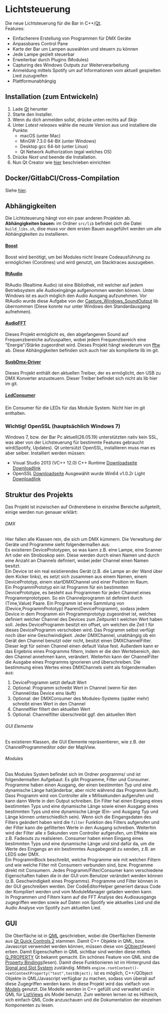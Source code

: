 # Lichtsteuerung 
Die neue Lichtsteuerung für die Bar in C++/[Qt](https://de.wikipedia.org/wiki/Qt_(Bibliothek)).  
Features:
 * Einfacherere Erstellung von Programmen für DMX Geräte
 * Anpassbares Control Pane
 * Karte der Bar um Lampen auswählen und steuern zu können
 * Jede Lampe gezielt steuerbar
 * Erweiterbar durch Plugins (Modules)
 * Capturing des Windows Outputs zur Weiterverarbeitung 
 * Anmeldung mittels Spotify um auf Informationen vom aktuell gespielten Lied zuzugreifen 
 * Plattformunabhängig 

## Installation (zum Entwickeln)

1. Lade [Qt](https://www.qt.io/download-qt-installer) herunter
2. Starte den Installer. 
3. Wenn du dich anmelden sollst, drücke unten rechts auf _Skip_
4. Unter _Latest releases_ wähle die neuste Version aus und installiere die Punkte:
     * macOS (unter Mac)
     * MinGW 7.3.0 64-Bit (unter Windows)
     * Desktop gcc 64-bit (unter Linux)
     * Qt Network Authorization (egal welches OS)
5. Drücke _Next_ und beende die Installation. 
6. Nun Qt Creator wie [hier](documentation/QtCreator.md) beschrieben einrichten

## Docker/GitlabCI/Cross-Compilation 
Siehe [hier](Docker.md).

## Abhängigkeiten 
Die Lichtsteuerung hängt von ein paar anderen Projekten ab.  
**Abhängigkeiten bauen:** im Ordner `src/lib` befindet sich die Datei `build_libs.sh`, dise muss vor dem ersten Bauen ausgeführt werden um alle Abhängigkeiten zu installieren. 
#### [Boost](https://www.boost.org/)
Boost wird benötigt, um bei Modules nicht lineare Codeausführung zu ermöglichen (Corotines) und wird genutzt, um Stacktraces auszugeben. 

#### [RtAudio](https://github.com/thestk/rtaudio)
RtAudio (Realtime Audio) ist eine Bibliothek, mit welcher auf jedem Betriebsystem alle Audioeingänge aufgenommen werden können. Unter Windows ist es auch möglich den Audio Ausgang aufzunehmen. Vor RtAudio wurde diese Aufgabe von der [Capture_Windows_SoundOutput](https://git.rwth-aachen.de/leander.schulten/Capture_Windows_SoundOutput) lib übernommen (Diese konnte nur unter Windows den Standardausgang aufnehmen). 

#### [AudioFFT](https://git.rwth-aachen.de/leander.schulten/FFT_for_Audio)
Dieses Projekt ermöglicht es, den abgefangenen Sound auf Frequenzbereiche aufzuspalten, wobei jedem Frequenzbereich eine "Energie"/Stärke zugeordnet wird. Dieses Projekt hängt wiederum von [fftw](http://www.fftw.org/) ab. Diese Abhängigkeiten befinden sich auch hier als kompilierte lib im git. 

#### [SusbDmx-Driver](https://git.rwth-aachen.de/leander.schulten/SusbDMX-Driver)
Dieses Projekt enthält den aktuellen Treiber, der es ermöglicht, den USB zu DMX Konverter anzusteuern. Dieser Treiber befindet sich nicht als lib hier im git. 

##### [LedConsumer](https://git.rwth-aachen.de/leander.schulten/comconsumer)
Ein Consumer für die LEDs für das Module System. Nicht hier im git enthalten.

### Wichtig! OpenSSL (hauptsächlich Windows 7)
Windows 7, bzw. der Bar Pc aktuell(26.05.19) unterstützten nativ kein SSL, was aber von der Lichsteuerung für bestimmte Features gebraucht wird(Spotify, Updates). Qt untersützt OpenSSL, installieren muss man es aber selber.
Installiert werden müssen:
  - Visual Studio 2013 (VC++ 12.0) C++ Runtime [Downloadseite](https://support.microsoft.com/en-us/help/2977003/the-latest-supported-visual-c-downloads) [Downloadlink](https://download.visualstudio.microsoft.com/download/pr/10912036/b519cb85bab02255e6e00e4562942748/vcredist_x64.exe)
  - OpenSSL [Downloadseite](https://slproweb.com/products/Win32OpenSSL.html) Ausgewählt wurde Win64 v1.0.2r Light [Downloadlink](https://slproweb.com/download/Win64OpenSSL_Light-1_0_2r.exe)

## Struktur des Projekts 
Das Projekt ist inzwischen auf Ordnerebene in einzelne Bereiche aufgeteilt, einige werden nun genauer erklärt:

###### DMX
Hier fallen alle Klassen rein, die sich um DMX kümmern. Die Verwaltung der Geräte und Programme sieht folgendermaßen aus:  
Es existieren DevicePrototypen, so was kann z.B. eine Lampe, eine Scanner Art oder ein Stroboskop sein. Diese werden durch einen Namen und durch eine Anzahl an Channels definiert, wobei jeder Channel einen Namen besitzt.  
Ein Device ist ein real existierendes Gerät (z.B. die Lampe an der Wand über dem Kicker links), es setzt sich zusammen aus einem Namen, einem DevicePrototyp, einem startDMXChannel und einer Position im Raum.  
Ein ProgrammPrototyp ein ist Programm für ein bestimmten DevicePrototype, es besteht aus Programmen für jeden Channel eines Programmprototypen. So ein Channelprogramm ist definiert durch (Time,Value) Paare. 
Ein Programm ist eine Sammlung von (Device,ProgrammPrototyp) Paaren(DeviceProgramm), sodass jedem Device in dem Programm ein Programmprototyp zugeordnet ist, welches definiert welcher Channel des Devices zum Zeitpunkt t welchen Wert haben soll. Jedes DeviceProgramm besitzt ein offset, um welchen die Zeit t für dieses DeviceProgramm verschoben wird. Das Programm selbst verfügt noch über eine Geschwindigkeit. 
Jeder DMXChannel, unabhängig ob ein Gerät den Channel benutzt oder nicht, besitzt einen DMXChannelFilter. Dieser legt für seinen Channel einen default Value fest. Außerdem kann er das Ergebnis eines Programms filtern, indem er die den Wertebereich, den den Channel annehmen kann, verändert. Weiterhin kann der ChannelFilter die Ausgabe eines Programms ignorieren und überschreiben. 
Die bestimmung eines Wertes eines DMXChannels sieht als folgendermaßen aus:  
 1. DeviceProgramm setzt default Wert 
 2. Optional: Programm schreibt Wert in Channel (wenn für den Channel/das Device eins läuft)
 3. Optional: der DMXConsumer des Modules-Systems (später mehr) schreibt einen Wert in den Channel
 4. Channelfiler filtert den aktuellen Wert
 5. Optional: Channelfilter überschreibt ggf. den aktuellen Wert 

###### GUI Elemente
Es existieren Klassen, die GUI Elemente repräsentieren, wie z.B. der ChannelProgrammeditor oder der MapView.

###### Modules 
Das Modules System befindet sich im Ordner programms/ und ist folgendermaßen Aufgebaut: 
Es gibt Programme, Filter und Consumer. Programme haben einen Ausgang, der einen bestimmten Typ und eine dynamische Länge hat(änderbar, aber nicht während das Programm läuft). Dass Programm wird von Controller alle x Millisekunden aufgerufen und kann dann Werte in den Output schreiben. Ein Filter hat einen Eingang eines bestimmten Typs und eine dynamische Länge sowie einen Ausgang eines bestimmten Typs und eine dynamische Länge (Ein- und Ausgang Typ und Länge können unterschiedlich sein). Wenn sich die Eingangsdaten des Filters geändert haben wird die `filter` Funktion des Filters aufgerufen und der Filter kann die gefilterten Werte in den Ausgang schreiben. Weiterhin wird der Filter alle x Sekunden vom Controller aufgerufen, um Effekte wie z.B. Fadeouts zu realisieren. Consumer haben einen Eingang eines bestimmten Typs und eine dynamische Länge und sind dafür da, um die Werte des Eingangs an ein bestimmtes Ausgabegerät zu senden, z.B. an LEDS oder DMX.  
Ein ProgrammBlock beschreibt, welche Programme wie mit welchen Filtern und wie welche Filter mit Consumern verbunden sind, bzw. Programme direkt mit Consumern. Jedes Programm/Filter/Consumer kann verschiedene Eigenschaften haben die in der GUI vom Benutzer verändert werden können (z.B. Geschwindigkeit eines Programms). Programme und Filter können in der GUI geschreiben werden. Der CodeEditorHelper generiert daraus Code der Kompiliert werden und vom ModuleManager geladen werden kann.  
In Programmen und Filtern kann auf die FFT Analyse des Audioausgangs zugegriffen werden sowie auf Daten von Spotify wie aktuelles Lied und die Audio Analyse von Spotify zum aktuellen Lied. 

## GUI
Die Oberfläche ist in [QML](https://de.wikipedia.org/wiki/QML) geschrieben, wobei die Oberflächen Elemente aus [Qt Quick Controls 2](https://doc.qt.io/qt-5/qtquick-controls2-qmlmodule.html) stammen. Damit C++ Objekte in QML, bzw. Javascript verwendet werden können, müssen diese von [QObject](https://doc.qt.io/qt-5/qobject.html#details)(lesen) erben. Damit Eigenschaften in QML sichtbar sind werden diese mittels [Q_PROPERTY](https://doc.qt.io/qt-5/properties.html) Qt bekannt gemacht. Ein schönes Feature von QML sind die [Property Bindings](https://doc.qt.io/qt-5/qtqml-syntax-propertybinding.html)(lesen). Damit diese Funktionieren ist im Hintergrund das [Signal and Slot System](https://doc.qt.io/qt-5/signalsandslots.html) zuständig. Mittels `engine.rootContext()->setContextProperty("test",testObject);` ist es möglich, C++/QObject Objekte in QML/Javascript verfügbar zu machen, sodass von überall auf diese Zugegriffen werden kann. In diese Projekt wird das vielfach von [Models](https://doc.qt.io/qt-5/qabstractitemmodel.html#details) genutzt. Die Modelle werden in C++ gefüllt und verwaltet und in QML für [ListViews](https://doc.qt.io/qt-5/qml-qtquick-listview.html) als Model benutzt. Zum weiteren lernen ist es Hilfreich, sich einfach QML Code anzuschauen und die Dokumentation der einzelnen Komponenten zu lesen. 



